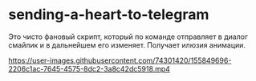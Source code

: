 # sending-a-heart-to-telegram
Это чисто фановый скрипт, который по команде отправляет в диалог смайлик и в дальнейшем его изменяет. Получает илюзия анимации.



https://user-images.githubusercontent.com/74301420/155849696-2206c1ac-7645-4575-8dc2-3a8c42dc5918.mp4

